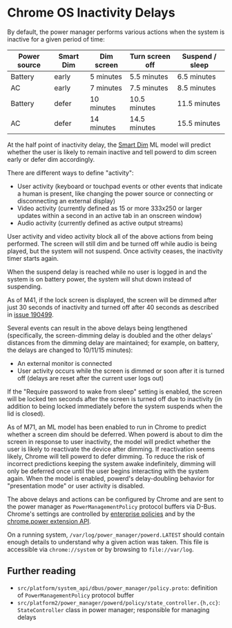 # Chrome OS Inactivity Delays

By default, the power manager performs various actions when the system is
inactive for a given period of time:

| Power source | Smart Dim | Dim screen | Turn screen off | Suspend / sleep |
|--------------|-----------|------------|-----------------|-----------------|
| Battery      | early     |  5 minutes |  5.5 minutes    |  6.5 minutes    |
| AC           | early     |  7 minutes |  7.5 minutes    |  8.5 minutes    |
| Battery      | defer     | 10 minutes | 10.5 minutes    | 11.5 minutes    |
| AC           | defer     | 14 minutes | 14.5 minutes    | 15.5 minutes    |

At the half point of inactivity delay, the [Smart Dim] ML model will predict
whether the user is likely to remain inactive and tell powerd to dim screen
early or defer dim accordingly.

There are different ways to define "activity":

-   User activity (keyboard or touchpad events or other events that indicate a
    human is present, like changing the power source or connecting or
    disconnecting an external display)
-   Video activity (currently defined as 15 or more 333x250 or larger updates
    within a second in an active tab in an onscreen window)
-   Audio activity (currently defined as active output streams)

User activity and video activity block all of the above actions from being
performed. The screen will still dim and be turned off while audio is being
played, but the system will not suspend. Once activity ceases, the inactivity
timer starts again.

When the suspend delay is reached while no user is logged in and the system is
on battery power, the system will shut down instead of suspending.

As of M41, if the lock screen is displayed, the screen will be dimmed after just
30 seconds of inactivity and turned off after 40 seconds as described in [issue
190499].

Several events can result in the above delays being lengthened (specifically,
the screen-dimming delay is doubled and the other delays' distances from the
dimming delay are maintained; for example, on battery, the delays are changed to
10/11/15 minutes):

-   An external monitor is connected
-   User activity occurs while the screen is dimmed or soon after it is turned
    off (delays are reset after the current user logs out)

If the "Require password to wake from sleep" setting is enabled, the screen will
be locked ten seconds after the screen is turned off due to inactivity (in
addition to being locked immediately before the system suspends when the lid is
closed).

As of M71, an ML model has been enabled to run in Chrome to predict whether a
screen dim should be deferred. When powerd is about to dim the screen in
response to user inactivity, the model will predict whether the user is likely
to reactivate the device after dimming. If reactivation seems likely, Chrome
will tell powerd to defer dimming. To reduce the risk of incorrect predictions
keeping the system awake indefinitely, dimming will only be deferred once until
the user begins interacting with the system again. When the model is enabled,
powerd's delay-doubling behavior for "presentation mode" or user activity is
disabled.

The above delays and actions can be configured by Chrome and are sent to the
power manager as `PowerManagementPolicy` protocol buffers via D-Bus. Chrome's
settings are controlled by [enterprise policies] and by the [chrome.power
extension API].

On a running system, `/var/log/power_manager/powerd.LATEST` should contain
enough details to understand why a given action was taken. This file is
accessible via `chrome://system` or by browsing to `file://var/log`.

## Further reading

-   `src/platform/system_api/dbus/power_manager/policy.proto`: definition of
    `PowerManagementPolicy` protocol buffer
-   `src/platform2/power_manager/powerd/policy/state_controller.{h,cc}`:
    `StateController` class in power manager; responsible for managing delays

[issue 190499]: https://crbug.com/190499
[enterprise policies]: https://www.chromium.org/administrators/policy-list-3#PowerManagement
[chrome.power extension API]: https://developer.chrome.com/extensions/power.html
[Smart Dim]: https://chromium.googlesource.com/chromium/src/+/master/chrome/browser/chromeos/power/ml/smart_dim
